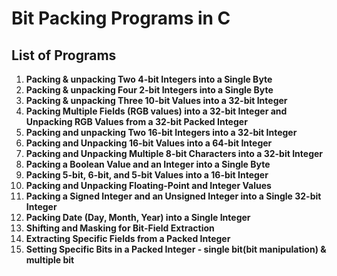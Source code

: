 # Bit Packing Programs in C

## List of Programs

1. **Packing & unpacking Two 4-bit Integers into a Single Byte** 
2. **Packing & unpacking Four 2-bit Integers into a Single Byte** 
3. **Packing & unpacking Three 10-bit Values into a 32-bit Integer** 
4. **Packing Multiple Fields (RGB values) into a 32-bit Integer and Unpacking RGB Values from a 32-bit Packed Integer**
5. **Packing and unpacking Two 16-bit Integers into a 32-bit Integer** 
6. **Packing and Unpacking 16-bit Values into a 64-bit Integer** 
7. **Packing and Unpacking Multiple 8-bit Characters into a 32-bit Integer** 
8. **Packing a Boolean Value and an Integer into a Single Byte** 
9. **Packing 5-bit, 6-bit, and 5-bit Values into a 16-bit Integer**
10. **Packing and Unpacking Floating-Point and Integer Values**
11. **Packing a Signed Integer and an Unsigned Integer into a Single 32-bit Integer**
12. **Packing Date (Day, Month, Year) into a Single Integer**
13. **Shifting and Masking for Bit-Field Extraction**
14. **Extracting Specific Fields from a Packed Integer**
15. **Setting Specific Bits in a Packed Integer - single bit(bit manipulation) & multiple bit**
